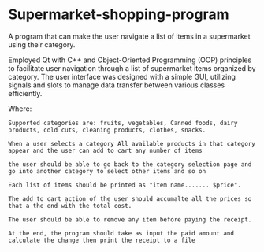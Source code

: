 # Supermarket-shopping-program
A program that can make the user navigate a list of items  in a  supermarket  using their category.

Employed Qt with C++ and Object-Oriented Programming (OOP) principles to facilitate user navigation through a list of supermarket items organized by category. The user interface was designed with a simple GUI, utilizing signals and slots to manage data transfer between various classes efficiently.

Where:
    
    Supported categories are: fruits, vegetables, Canned foods, dairy products, cold cuts, cleaning products, clothes, snacks.
    
    When a user selects a category All available products in that category appear and the user can add to cart any number of items

    the user should be able to go back to the category selection page and go into another category to select other items and so on

    Each list of items should be printed as "item name....... $price".

    The add to cart action of the user should accumalte all the prices so that a the end with the total cost.
 
    The user should be able to remove any item before paying the receipt.
    
    At the end, the program should take as input the paid amount and calculate the change then print the receipt to a file
